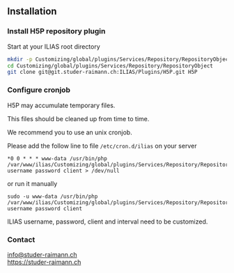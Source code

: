 ## Installation

### Install H5P repository plugin
Start at your ILIAS root directory 
```bash
mkdir -p Customizing/global/plugins/Services/Repository/RepositoryObject
cd Customizing/global/plugins/Services/Repository/RepositoryObject
git clone git@git.studer-raimann.ch:ILIAS/Plugins/H5P.git H5P
```

### Configure cronjob
H5P may accumulate temporary files.

This files should be cleaned up from time to time.

We recommend you to use an unix cronjob.

Please add the follow line to file `/etc/cron.d/ilias` on your server

```
*0 0 * * * www-data /usr/bin/php /var/www/ilias/Customizing/global/plugins/Services/Repository/RepositoryObject/H5P/cron.php username password client > /dev/null
```

or run it manually

```
sudo -u www-data /usr/bin/php /var/www/ilias/Customizing/global/plugins/Services/Repository/RepositoryObject/H5P/cron.php username password client
```

ILIAS username, password, client and interval need to be customized.

### Contact
info@studer-raimann.ch  
https://studer-raimann.ch  

